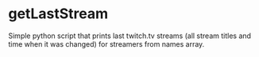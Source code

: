 # getLastStream

Simple python script that prints last twitch.tv streams (all stream titles and time when it was changed) for streamers from names array.
